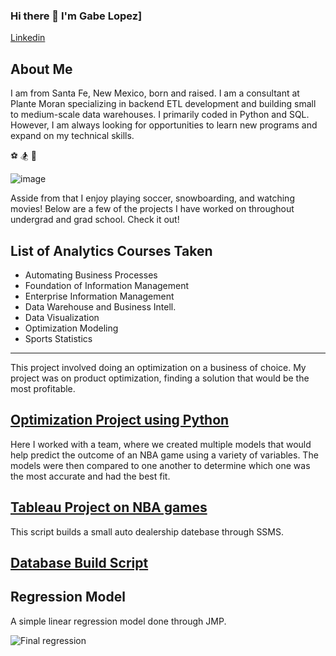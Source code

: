 ### Hi there 👋 I'm Gabe Lopez]
[Linkedin](https://www.linkedin.com/in/gabriel-lopez-du2022/)

## About Me
I am from Santa Fe, New Mexico, born and raised. 
I am a consultant at Plante Moran specializing in backend ETL development and building small to medium-scale data warehouses.
I primarily coded in Python and SQL. However, I am always looking for opportunities to learn new programs and expand on my technical skills. 

⚽  🏂   🎥    

![image](https://user-images.githubusercontent.com/90865017/138539572-5cb2d77a-df42-4e81-ba65-0b6c71fba1b4.png)



Asside from that I enjoy playing soccer, snowboarding, and watching movies! Below are a few of the projects I have worked on throughout undergrad and grad school. Check it out! 

## List of Analytics Courses Taken 
* Automating Business Processes 
* Foundation of Information Management 
* Enterprise Information Management
* Data Warehouse and Business Intell.
* Data Visualization
* Optimization Modeling
* Sports Statistics 


--------
This project involved doing an optimization on a business of choice. My project was on product optimization, finding a solution that would be the most profitable. 

[Optimization Project using Python](https://github.com/gabelopez2523/gabelopez2523/blob/main/Python%20Final%20Project.ipynb)
-----
Here I worked with a team, where we created multiple models that would help predict the outcome of an NBA game using a variety of variables. The models were then compared to one another to determine which one was the most accurate and had the best fit.  

[Tableau Project on NBA games](Project.3200.final.pdf)
-----
This script builds a small auto dealership datebase through SSMS. 

[Database Build Script](BuildTapiaAuto.sql)
-----

## Regression Model
A simple linear regression model done through JMP.

![Final regression](https://user-images.githubusercontent.com/90865017/138539227-0a91428b-5a06-44bc-b069-8a7c95489d9c.png)

